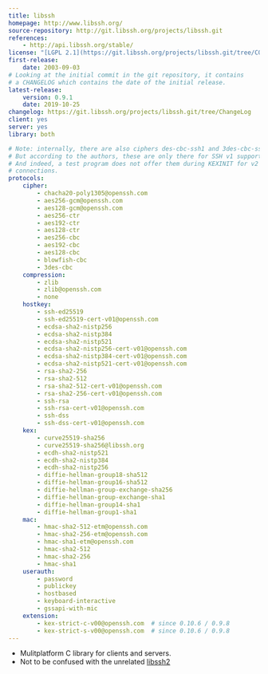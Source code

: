 ```yaml
---
title: libssh
homepage: http://www.libssh.org/
source-repository: http://git.libssh.org/projects/libssh.git
references:
    - http://api.libssh.org/stable/
license: "[LGPL 2.1](https://git.libssh.org/projects/libssh.git/tree/COPYING)"
first-release:
    date: 2003-09-03
# Looking at the initial commit in the git repository, it contains
# a CHANGELOG which contains the date of the initial release.
latest-release:
    version: 0.9.1
    date: 2019-10-25
changelog: https://git.libssh.org/projects/libssh.git/tree/ChangeLog
client: yes
server: yes
library: both

# Note: internally, there are also ciphers des-cbc-ssh1 and 3des-cbc-ssh1.
# But according to the authors, these are only there for SSH v1 support.
# And indeed, a test program does not offer them during KEXINIT for v2
# connections.
protocols:
    cipher:
        - chacha20-poly1305@openssh.com
        - aes256-gcm@openssh.com
        - aes128-gcm@openssh.com
        - aes256-ctr
        - aes192-ctr
        - aes128-ctr
        - aes256-cbc
        - aes192-cbc
        - aes128-cbc
        - blowfish-cbc
        - 3des-cbc
    compression:
        - zlib
        - zlib@openssh.com
        - none
    hostkey:
        - ssh-ed25519
        - ssh-ed25519-cert-v01@openssh.com
        - ecdsa-sha2-nistp256
        - ecdsa-sha2-nistp384
        - ecdsa-sha2-nistp521
        - ecdsa-sha2-nistp256-cert-v01@openssh.com
        - ecdsa-sha2-nistp384-cert-v01@openssh.com
        - ecdsa-sha2-nistp521-cert-v01@openssh.com
        - rsa-sha2-256
        - rsa-sha2-512
        - rsa-sha2-512-cert-v01@openssh.com
        - rsa-sha2-256-cert-v01@openssh.com
        - ssh-rsa
        - ssh-rsa-cert-v01@openssh.com
        - ssh-dss
        - ssh-dss-cert-v01@openssh.com
    kex:
        - curve25519-sha256
        - curve25519-sha256@libssh.org
        - ecdh-sha2-nistp521
        - ecdh-sha2-nistp384
        - ecdh-sha2-nistp256
        - diffie-hellman-group18-sha512
        - diffie-hellman-group16-sha512
        - diffie-hellman-group-exchange-sha256
        - diffie-hellman-group-exchange-sha1
        - diffie-hellman-group14-sha1
        - diffie-hellman-group1-sha1
    mac:
        - hmac-sha2-512-etm@openssh.com
        - hmac-sha2-256-etm@openssh.com
        - hmac-sha1-etm@openssh.com
        - hmac-sha2-512
        - hmac-sha2-256
        - hmac-sha1
    userauth:
        - password
        - publickey
        - hostbased
        - keyboard-interactive
        - gssapi-with-mic
    extension:
        - kex-strict-c-v00@openssh.com  # since 0.10.6 / 0.9.8
        - kex-strict-s-v00@openssh.com  # since 0.10.6 / 0.9.8
---
```

* Mulitplatform C library for clients and servers.
* Not to be confused with the unrelated [libssh2](/impls/libssh2.html)
